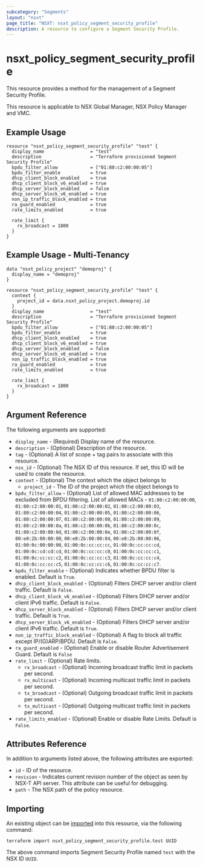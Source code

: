```yaml
---
subcategory: "Segments"
layout: "nsxt"
page_title: "NSXT: nsxt_policy_segment_security_profile"
description: A resource to configure a Segment Security Profile.
---
```


# nsxt_policy_segment_security_profile

This resource provides a method for the management of a Segment Security Profile.

This resource is applicable to NSX Global Manager, NSX Policy Manager and VMC.

## Example Usage

```hcl
resource "nsxt_policy_segment_security_profile" "test" {
  display_name                 = "test"
  description                  = "Terraform provisioned Segment Security Profile"
  bpdu_filter_allow            = ["01:80:c2:00:00:05"]
  bpdu_filter_enable           = true
  dhcp_client_block_enabled    = true
  dhcp_client_block_v6_enabled = true
  dhcp_server_block_enabled    = false
  dhcp_server_block_v6_enabled = true
  non_ip_traffic_block_enabled = true
  ra_guard_enabled             = true
  rate_limits_enabled          = true

  rate_limit {
    rx_broadcast = 1800
  }
}
```

## Example Usage - Multi-Tenancy

```hcl
data "nsxt_policy_project" "demoproj" {
  display_name = "demoproj"
}

resource "nsxt_policy_segment_security_profile" "test" {
  context {
    project_id = data.nsxt_policy_project.demoproj.id
  }
  display_name                 = "test"
  description                  = "Terraform provisioned Segment Security Profile"
  bpdu_filter_allow            = ["01:80:c2:00:00:05"]
  bpdu_filter_enable           = true
  dhcp_client_block_enabled    = true
  dhcp_client_block_v6_enabled = true
  dhcp_server_block_enabled    = false
  dhcp_server_block_v6_enabled = true
  non_ip_traffic_block_enabled = true
  ra_guard_enabled             = true
  rate_limits_enabled          = true

  rate_limit {
    rx_broadcast = 1800
  }
}
```

## Argument Reference

The following arguments are supported:

* `display_name` - (Required) Display name of the resource.
* `description` - (Optional) Description of the resource.
* `tag` - (Optional) A list of scope + tag pairs to associate with this resource.
* `nsx_id` - (Optional) The NSX ID of this resource. If set, this ID will be used to create the resource.
* `context` - (Optional) The context which the object belongs to
  * `project_id` - The ID of the project which the object belongs to
* `bpdu_filter_allow` - (Optional) List of allowed MAC addresses to be excluded from BPDU filtering. List of allowed MACs - `01:80:c2:00:00:00`, `01:80:c2:00:00:01`, `01:80:c2:00:00:02`, `01:80:c2:00:00:03`, `01:80:c2:00:00:04`, `01:80:c2:00:00:05`, `01:80:c2:00:00:06`, `01:80:c2:00:00:07`, `01:80:c2:00:00:08`, `01:80:c2:00:00:09`, `01:80:c2:00:00:0a`, `01:80:c2:00:00:0b`, `01:80:c2:00:00:0c`, `01:80:c2:00:00:0d`, `01:80:c2:00:00:0e`, `01:80:c2:00:00:0f`, `00:e0:2b:00:00:00`, `00:e0:2b:00:00:04`, `00:e0:2b:00:00:06`, `01:00:0c:00:00:00`, `01:00:0c:cc:cc:cc`, `01:00:0c:cc:cc:cd`, `01:00:0c:cd:cd:cd`, `01:00:0c:cc:cc:c0`, `01:00:0c:cc:cc:c1`, `01:00:0c:cc:cc:c2`, `01:00:0c:cc:cc:c3`, `01:00:0c:cc:cc:c4`, `01:00:0c:cc:cc:c5`, `01:00:0c:cc:cc:c6`, `01:00:0c:cc:cc:c7`.
* `bpdu_filter_enable` - (Optional) Indicates whether BPDU filter is enabled. Default is `True`.
* `dhcp_client_block_enabled` - (Optional) Filters DHCP server and/or client traffic. Default is `False`.
* `dhcp_client_block_v6_enabled` - (Optional) Filters DHCP server and/or client IPv6 traffic. Default is `False`.
* `dhcp_server_block_enabled` - (Optional) Filters DHCP server and/or client traffic. Default is `True`.
* `dhcp_server_block_v6_enabled` - (Optional) Filters DHCP server and/or client IPv6 traffic. Default is `True`.
* `non_ip_traffic_block_enabled` - (Optional) A flag to block all traffic except IP/(G)ARP/BPDU. Default is `False`.
* `ra_guard_enabled` - (Optional) Enable or disable Router Advertisement Guard. Default is `False`
* `rate_limit` - (Optional) Rate limits.
  * `rx_broadcast` - (Optional) Incoming broadcast traffic limit in packets per second.
  * `rx_multicast` - (Optional) Incoming multicast traffic limit in packets per second.
  * `tx_broadcast` - (Optional) Outgoing broadcast traffic limit in packets per second.
  * `tx_multicast` - (Optional) Outgoing multicast traffic limit in packets per second.
* `rate_limits_enabled` - (Optional) Enable or disable Rate Limits. Default is `False`.


## Attributes Reference

In addition to arguments listed above, the following attributes are exported:

* `id` - ID of the resource.
* `revision` - Indicates current revision number of the object as seen by NSX-T API server. This attribute can be useful for debugging.
* `path` - The NSX path of the policy resource.

## Importing

An existing object can be [imported][docs-import] into this resource, via the following command:

[docs-import]: https://www.terraform.io/cli/import

```
terraform import nsxt_policy_segment_security_profile.test UUID
```

The above command imports Segment Security Profile named `test` with the NSX ID `UUID`.

